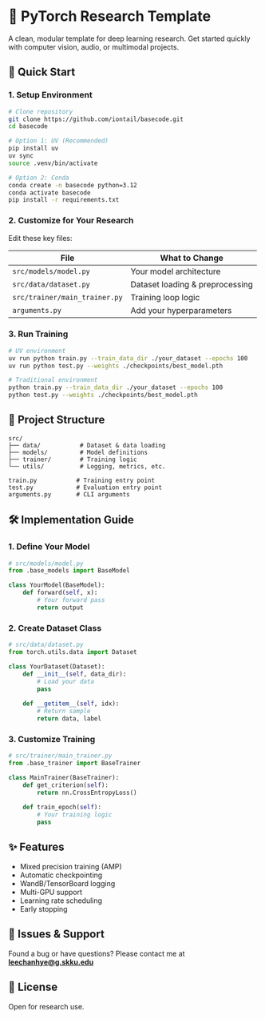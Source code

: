 # 🔬 PyTorch Research Template

A clean, modular template for deep learning research. Get started quickly with computer vision, audio, or multimodal projects.

## 🚀 Quick Start

### 1. Setup Environment

```bash
# Clone repository
git clone https://github.com/iontail/basecode.git
cd basecode

# Option 1: UV (Recommended)
pip install uv
uv sync
source .venv/bin/activate

# Option 2: Conda
conda create -n basecode python=3.12
conda activate basecode
pip install -r requirements.txt
```

### 2. Customize for Your Research

Edit these key files:

| File | What to Change |
|------|----------------|
| `src/models/model.py` | Your model architecture |
| `src/data/dataset.py` | Dataset loading & preprocessing |
| `src/trainer/main_trainer.py` | Training loop logic |
| `arguments.py` | Add your hyperparameters |

### 3. Run Training

```bash
# UV environment
uv run python train.py --train_data_dir ./your_dataset --epochs 100
uv run python test.py --weights ./checkpoints/best_model.pth

# Traditional environment
python train.py --train_data_dir ./your_dataset --epochs 100
python test.py --weights ./checkpoints/best_model.pth
```

## 📁 Project Structure

```
src/
├── data/           # Dataset & data loading
├── models/         # Model definitions
├── trainer/        # Training logic
└── utils/          # Logging, metrics, etc.

train.py           # Training entry point
test.py            # Evaluation entry point
arguments.py       # CLI arguments
```

## 🛠️ Implementation Guide

### 1. Define Your Model
```python
# src/models/model.py
from .base_models import BaseModel

class YourModel(BaseModel):
    def forward(self, x):
        # Your forward pass
        return output
```

### 2. Create Dataset Class
```python
# src/data/dataset.py
from torch.utils.data import Dataset

class YourDataset(Dataset):
    def __init__(self, data_dir):
        # Load your data
        pass
    
    def __getitem__(self, idx):
        # Return sample
        return data, label
```

### 3. Customize Training
```python
# src/trainer/main_trainer.py
from .base_trainer import BaseTrainer

class MainTrainer(BaseTrainer):
    def get_criterion(self):
        return nn.CrossEntropyLoss()
    
    def train_epoch(self):
        # Your training logic
        pass
```

## ✨ Features

- Mixed precision training (AMP)
- Automatic checkpointing
- WandB/TensorBoard logging
- Multi-GPU support
- Learning rate scheduling
- Early stopping

## 🐛 Issues & Support

Found a bug or have questions? Please contact me at **leechanhye@g.skku.edu**

## 📄 License

Open for research use.